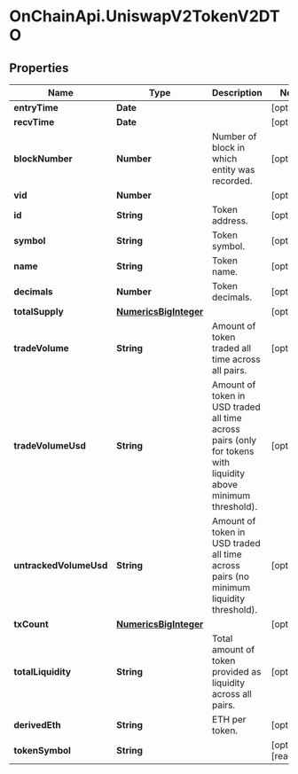 # OnChainApi.UniswapV2TokenV2DTO

## Properties

Name | Type | Description | Notes
------------ | ------------- | ------------- | -------------
**entryTime** | **Date** |  | [optional] 
**recvTime** | **Date** |  | [optional] 
**blockNumber** | **Number** | Number of block in which entity was recorded. | [optional] 
**vid** | **Number** |  | [optional] 
**id** | **String** | Token address. | [optional] 
**symbol** | **String** | Token symbol. | [optional] 
**name** | **String** | Token name. | [optional] 
**decimals** | **Number** | Token decimals. | [optional] 
**totalSupply** | [**NumericsBigInteger**](NumericsBigInteger.md) |  | [optional] 
**tradeVolume** | **String** | Amount of token traded all time across all pairs. | [optional] 
**tradeVolumeUsd** | **String** | Amount of token in USD traded all time across pairs (only for tokens with liquidity above minimum threshold). | [optional] 
**untrackedVolumeUsd** | **String** | Amount of token in USD traded all time across pairs (no minimum liquidity threshold). | [optional] 
**txCount** | [**NumericsBigInteger**](NumericsBigInteger.md) |  | [optional] 
**totalLiquidity** | **String** | Total amount of token provided as liquidity across all pairs. | [optional] 
**derivedEth** | **String** | ETH per token. | [optional] 
**tokenSymbol** | **String** |  | [optional] [readonly] 


